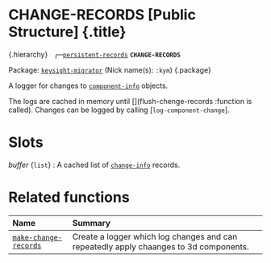 # CHANGE-RECORDS [Public Structure] {.title}

{.hierarchy}
&nbsp;&nbsp;&#9581;&#9472;[`persistent-records`](persistent-records.struct.md)
**`CHANGE-RECORDS`**
&nbsp;

Package: [`keysight-migrator`](KEYSIGHT-MIGRATOR.pkg.md) (Nick name(s): `:kym`) {.package}

A logger for changes to [`component-info`](component-info.struct.md) objects.

The logs are cached in memory until [](flush-chenge-records :function is called).
Changes can be logged by calling [`log-component-change`].

# Slots

_buffer_ {`list`}
:   A cached list of [`change-info`](change-info.struct.md) records.

# Related functions

| Name | Summary |
| :---- | :---- |
| [`make-change-records`](make-change-records.fun.md) | Create a logger which log changes and can repeatedly apply chaanges to 3d components. |
